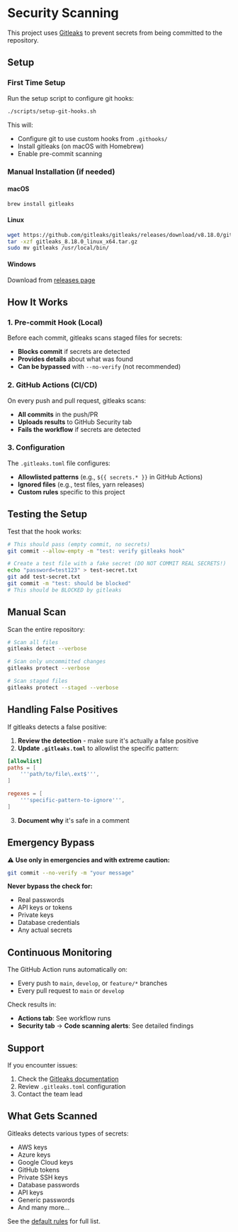 # Security Scanning

This project uses [Gitleaks](https://github.com/gitleaks/gitleaks) to prevent secrets from being committed to the repository.

## Setup

### First Time Setup

Run the setup script to configure git hooks:

```bash
./scripts/setup-git-hooks.sh
```

This will:
- Configure git to use custom hooks from `.githooks/`
- Install gitleaks (on macOS with Homebrew)
- Enable pre-commit scanning

### Manual Installation (if needed)

#### macOS
```bash
brew install gitleaks
```

#### Linux
```bash
wget https://github.com/gitleaks/gitleaks/releases/download/v8.18.0/gitleaks_8.18.0_linux_x64.tar.gz
tar -xzf gitleaks_8.18.0_linux_x64.tar.gz
sudo mv gitleaks /usr/local/bin/
```

#### Windows
Download from [releases page](https://github.com/gitleaks/gitleaks/releases)

## How It Works

### 1. Pre-commit Hook (Local)
Before each commit, gitleaks scans staged files for secrets:
- **Blocks commit** if secrets are detected
- **Provides details** about what was found
- **Can be bypassed** with `--no-verify` (not recommended)

### 2. GitHub Actions (CI/CD)
On every push and pull request, gitleaks scans:
- **All commits** in the push/PR
- **Uploads results** to GitHub Security tab
- **Fails the workflow** if secrets are detected

### 3. Configuration
The `.gitleaks.toml` file configures:
- **Allowlisted patterns** (e.g., `${{ secrets.* }}` in GitHub Actions)
- **Ignored files** (e.g., test files, yarn releases)
- **Custom rules** specific to this project

## Testing the Setup

Test that the hook works:

```bash
# This should pass (empty commit, no secrets)
git commit --allow-empty -m "test: verify gitleaks hook"

# Create a test file with a fake secret (DO NOT COMMIT REAL SECRETS!)
echo "password=test123" > test-secret.txt
git add test-secret.txt
git commit -m "test: should be blocked"
# This should be BLOCKED by gitleaks
```

## Manual Scan

Scan the entire repository:

```bash
# Scan all files
gitleaks detect --verbose

# Scan only uncommitted changes
gitleaks protect --verbose

# Scan staged files
gitleaks protect --staged --verbose
```

## Handling False Positives

If gitleaks detects a false positive:

1. **Review the detection** - make sure it's actually a false positive
2. **Update `.gitleaks.toml`** to allowlist the specific pattern:

```toml
[allowlist]
paths = [
    '''path/to/file\.ext$''',
]

regexes = [
    '''specific-pattern-to-ignore''',
]
```

3. **Document why** it's safe in a comment

## Emergency Bypass

⚠️ **Use only in emergencies and with extreme caution:**

```bash
git commit --no-verify -m "your message"
```

**Never bypass the check for:**
- Real passwords
- API keys or tokens
- Private keys
- Database credentials
- Any actual secrets

## Continuous Monitoring

The GitHub Action runs automatically on:
- Every push to `main`, `develop`, or `feature/*` branches
- Every pull request to `main` or `develop`

Check results in:
- **Actions tab**: See workflow runs
- **Security tab** → **Code scanning alerts**: See detailed findings

## Support

If you encounter issues:
1. Check the [Gitleaks documentation](https://github.com/gitleaks/gitleaks)
2. Review `.gitleaks.toml` configuration
3. Contact the team lead

## What Gets Scanned

Gitleaks detects various types of secrets:
- AWS keys
- Azure keys
- Google Cloud keys
- GitHub tokens
- Private SSH keys
- Database passwords
- API keys
- Generic passwords
- And many more...

See the [default rules](https://github.com/gitleaks/gitleaks/blob/master/config/gitleaks.toml) for full list.

